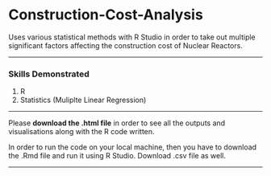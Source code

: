 # Construction-Cost-Analysis

Uses various statistical methods with R Studio in order to take out multiple significant factors affecting the construction cost of Nuclear Reactors.

***

### Skills Demonstrated

1) R
2) Statistics (Muliplte Linear Regression)

***

Please **download the .html file** in order to see all the outputs and visualisations along with the R code written.

In order to run the code on your local machine, then you have to download the .Rmd file and run it using R Studio. Download .csv file as well.

***
